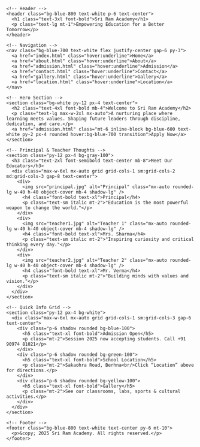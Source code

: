 
<html lang="en">
  <head>
    <meta charset="UTF-8" />
    <meta name="viewport" content="width=device-width, initial-scale=1.0" />
    <title>Sri Ram Academy</title>
    <script src="https://cdn.tailwindcss.com"></script>
  </head>
  <body class="bg-gray-50 text-gray-800">

    <!-- Header -->
    <header class="bg-blue-800 text-white p-6 text-center">
      <h1 class="text-3xl font-bold">Sri Ram Academy</h1>
      <p class="text-lg mt-1">Empowering Education for a Better Tomorrow</p>
    </header>

    <!-- Navigation -->
    <nav class="bg-blue-700 text-white flex justify-center gap-6 py-3">
      <a href="index.html" class="hover:underline">Home</a>
      <a href="about.html" class="hover:underline">About</a>
      <a href="admission.html" class="hover:underline">Admission</a>
      <a href="contact.html" class="hover:underline">Contact</a>
      <a href="gallery.html" class="hover:underline">Gallery</a>
      <a href="location.html" class="hover:underline">Location</a>
    </nav>

    <!-- Hero Section -->
    <section class="bg-white py-12 px-4 text-center">
      <h2 class="text-4xl font-bold mb-4">Welcome to Sri Ram Academy</h2>
      <p class="text-lg max-w-2xl mx-auto">A nurturing place where learning meets values. Shaping future leaders through discipline, dedication, and care.</p>
      <a href="admission.html" class="mt-6 inline-block bg-blue-600 text-white py-2 px-4 rounded hover:bg-blue-700 transition">Apply Now</a>
    </section>

    <!-- Principal & Teacher Thoughts -->
    <section class="py-12 px-4 bg-gray-100">
      <h3 class="text-2xl font-semibold text-center mb-8">Meet Our Educators</h3>
      <div class="max-w-6xl mx-auto grid grid-cols-1 sm:grid-cols-2 md:grid-cols-3 gap-8 text-center">
        <div>
          <img src="principal.jpg" alt="Principal" class="mx-auto rounded-lg w-40 h-40 object-cover mb-4 shadow-lg" />
          <h4 class="font-bold text-xl">Principal</h4>
          <p class="text-sm italic mt-2">"Education is the most powerful weapon to change the world."</p>
        </div>
        <div>
          <img src="teacher1.jpg" alt="Teacher 1" class="mx-auto rounded-lg w-40 h-40 object-cover mb-4 shadow-lg" />
          <h4 class="font-bold text-xl">Mrs. Sharma</h4>
          <p class="text-sm italic mt-2">"Inspiring curiosity and critical thinking every day."</p>
        </div>
        <div>
          <img src="teacher2.jpg" alt="Teacher 2" class="mx-auto rounded-lg w-40 h-40 object-cover mb-4 shadow-lg" />
          <h4 class="font-bold text-xl">Mr. Verma</h4>
          <p class="text-sm italic mt-2">"Building minds with values and vision."</p>
        </div>
      </div>
    </section>

    <!-- Quick Info Grid -->
    <section class="py-12 px-4 bg-white">
      <div class="max-w-6xl mx-auto grid grid-cols-1 sm:grid-cols-3 gap-6 text-center">
        <div class="p-6 shadow rounded bg-blue-100">
          <h5 class="text-xl font-bold">Admission Open</h5>
          <p class="mt-2">Session 2025 now accepting students. Call +91 90974 81021</p>
        </div>
        <div class="p-6 shadow rounded bg-green-100">
          <h5 class="text-xl font-bold">School Location</h5>
          <p class="mt-2">Sakaohra Road, Berhna<br/>Click “Location” above for directions.</p>
        </div>
        <div class="p-6 shadow rounded bg-yellow-100">
          <h5 class="text-xl font-bold">Gallery</h5>
          <p class="mt-2">See our classrooms, labs, sports & cultural activities.</p>
        </div>
      </div>
    </section>

    <!-- Footer -->
    <footer class="bg-blue-800 text-white text-center py-6 mt-10">
      <p>&copy; 2025 Sri Ram Academy. All rights reserved.</p>
    </footer>

  </body>
</html>